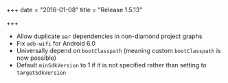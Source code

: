 +++
date = "2016-01-08"
title = "Release 1.5.13"

+++


* Allow duplicate `aar` dependencies in non-diamond project graphs
* Fix `adb-wifi` for Android 6.0
* Universally depend on `bootClasspath` (meaning custom `bootClasspath` is now possible)
* Default `minSdkVersion` to 1 if it is not specified rather than setting to `targetSdkVersion`
